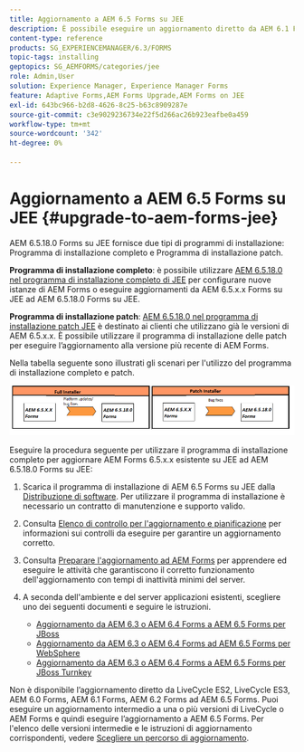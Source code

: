 ```yaml
---
title: Aggiornamento a AEM 6.5 Forms su JEE
description: È possibile eseguire un aggiornamento diretto da AEM 6.1 Forms, AEM 6.2 Forms e LiveCycle ES4 SP1 ad AEM 6.3 Forms.
content-type: reference
products: SG_EXPERIENCEMANAGER/6.3/FORMS
topic-tags: installing
geptopics: SG_AEMFORMS/categories/jee
role: Admin,User
solution: Experience Manager, Experience Manager Forms
feature: Adaptive Forms,AEM Forms Upgrade,AEM Forms on JEE
exl-id: 643bc966-b2d8-4626-8c25-b63c8909287e
source-git-commit: c3e9029236734e22f5d266ac26b923eafbe0a459
workflow-type: tm+mt
source-wordcount: '342'
ht-degree: 0%

---
```


# Aggiornamento a AEM 6.5 Forms su JEE {#upgrade-to-aem-forms-jee}

AEM 6.5.18.0 Forms su JEE fornisce due tipi di programmi di installazione: Programma di installazione completo e Programma di installazione patch.

**Programma di installazione completo**: è possibile utilizzare [AEM 6.5.18.0 nel programma di installazione completo di JEE](https://experienceleague.adobe.com/docs/experience-manager-release-information/aem-release-updates/forms-updates/aem-forms-releases.html) per configurare nuove istanze di AEM Forms o eseguire aggiornamenti da AEM 6.5.x.x Forms su JEE ad AEM 6.5.18.0 Forms su JEE.

**Programma di installazione patch**: [AEM 6.5.18.0 nel programma di installazione patch JEE](https://experienceleague.adobe.com/docs/experience-manager-release-information/aem-release-updates/forms-updates/aem-forms-releases.html) è destinato ai clienti che utilizzano già le versioni di AEM 6.5.x.x. È possibile utilizzare il programma di installazione delle patch per eseguire l’aggiornamento alla versione più recente di AEM Forms.

Nella tabella seguente sono illustrati gli scenari per l&#39;utilizzo del programma di installazione completo e patch.

![Scenario di installazione completo e patch](assets/full-and-patch-installer.png)

Eseguire la procedura seguente per utilizzare il programma di installazione completo per aggiornare AEM Forms 6.5.x.x esistente su JEE ad AEM 6.5.18.0 Forms su JEE:

1. Scarica il programma di installazione di AEM 6.5 Forms su JEE dalla [Distribuzione di software](https://experience.adobe.com/#/downloads/content/software-distribution/it/aem.html). Per utilizzare il programma di installazione è necessario un contratto di manutenzione e supporto valido.
1. Consulta [Elenco di controllo per l&#39;aggiornamento e pianificazione](https://www.adobe.com/go/learn_aemforms_upgrade_checklist_65) per informazioni sui controlli da eseguire per garantire un aggiornamento corretto.
1. Consulta [Preparare l&#39;aggiornamento ad AEM Forms](https://www.adobe.com/go/learn_aemforms_prepareupgrade_65) per apprendere ed eseguire le attività che garantiscono il corretto funzionamento dell&#39;aggiornamento con tempi di inattività minimi del server.
1. A seconda dell&#39;ambiente e del server applicazioni esistenti, scegliere uno dei seguenti documenti e seguire le istruzioni.

   * [Aggiornamento da AEM 6.3 o AEM 6.4 Forms a AEM 6.5 Forms per JBoss](https://www.adobe.com/go/learn_aemforms_upgradeJBoss_65)
   * [Aggiornamento da AEM 6.3 o AEM 6.4 Forms ad AEM 6.5 Forms per WebSphere](https://www.adobe.com/go/learn_aemforms_upgradeWebSphere_65)
   * [Aggiornamento da AEM 6.3 o AEM 6.4 Forms a AEM 6.5 Forms per JBoss Turnkey](https://www.adobe.com/go/learn_aemforms_upgradeTurnkey_65)

Non è disponibile l’aggiornamento diretto da LiveCycle ES2, LiveCycle ES3, AEM 6.0 Forms, AEM 6.1 Forms, AEM 6.2 Forms ad AEM 6.5 Forms. Puoi eseguire un aggiornamento intermedio a una o più versioni di LiveCycle o AEM Forms e quindi eseguire l’aggiornamento a AEM 6.5 Forms. Per l&#39;elenco delle versioni intermedie e le istruzioni di aggiornamento corrispondenti, vedere [Scegliere un percorso di aggiornamento](upgrade.md).
